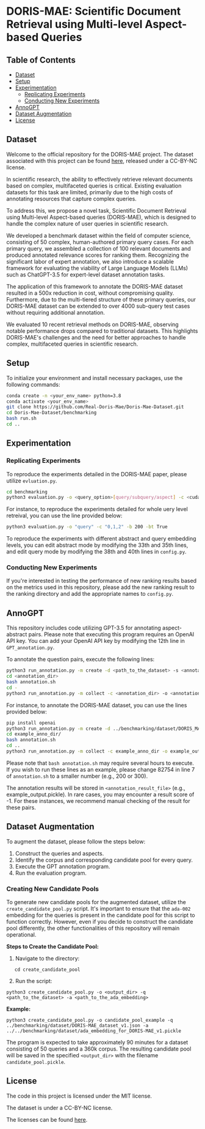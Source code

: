 
# DORIS-MAE: Scientific Document Retrieval using Multi-level Aspect-based Queries



## Table of Contents
* [Dataset](#dataset)
* [Setup](#setup)
* [Experimentation](#experimentation)
  * [Replicating Experiments](#replicating-experiments)
  * [Conducting New Experiments](#conducting-new-experiments)
* [AnnoGPT](#annogpt)
* [Dataset Augmentation](#dataset-augmentation)
* [License](#license)


## Dataset

Welcome to the official repository for the DORIS-MAE project. The dataset associated with this project can be found [here](https://doi.org/10.5281/zenodo.8299749), released under a CC-BY-NC license.

In scientific research, the ability to effectively retrieve relevant documents based on complex, multifaceted queries is critical. Existing evaluation datasets for this task are limited, primarily due to the high costs of annotating resources that capture complex queries.

To address this, we propose a novel task, Scientific Document Retrieval using Multi-level Aspect-based queries (DORIS-MAE), which is designed to handle the complex nature of user queries in scientific research.

We developed a benchmark dataset within the field of computer science, consisting of 50 complex, human-authored primary query cases. For each primary query, we assembled a collection of 100 relevant documents and produced annotated relevance scores for ranking them. Recognizing the significant labor of expert annotation, we also introduce a scalable framework for evaluating the viability of Large Language Models (LLMs) such as ChatGPT-3.5 for expert-level dataset annotation tasks.

The application of this framework to annotate the DORIS-MAE dataset resulted in a 500x reduction in cost, without compromising quality. Furthermore, due to the multi-tiered structure of these primary queries, our DORIS-MAE dataset can be extended to over 4000 sub-query test cases without requiring additional annotation.

We evaluated 10 recent retrieval methods on DORIS-MAE, observing notable performance drops compared to traditional datasets. This highlights DORIS-MAE's challenges and the need for better approaches to handle complex, multifaceted queries in scientific research.

## Setup

To initialize your environment and install necessary packages, use the following commands:

```bash
conda create -n <your_env_name> python=3.8
conda activate <your_env_name>
git clone https://github.com/Real-Doris-Mae/Doris-Mae-Dataset.git
cd Doris-Mae-Dataset/benchmarking
bash run.sh
cd ..
```

## Experimentation

### Replicating Experiments

To reproduce the experiments detailed in the DORIS-MAE paper, please utilize `evluation.py`.
```bash
cd benchmarking
python3 evaluation.py -o <query_option>[query/subquery/aspect] -c <cuda_option> -b <batch_size> -bt <bootstrap_option>
```
For instance, to reproduce the experiments detailed for whole uery level retreival, you can use the line provided below:
```bash
python3 evaluation.py -o "query" -c "0,1,2" -b 200 -bt True
```
To reproduce the experiments with different abstract and query embedding levels, you can edit abstract mode by modifying the 33th and 35th lines, and edit query mode by modifying the 38th and 40th lines in `config.py`.

### Conducting New Experiments

If you're interested in testing the performance of new ranking results based on the metrics used in this repository, please add the new ranking result to the ranking directory and add the appropriate names to `config.py`.

## AnnoGPT

This repository includes code utilizing GPT-3.5 for annotating aspect-abstract pairs. Please note that executing this program requires an OpenAI API key. You can add your OpenAI API key by modifying the 12th line in `GPT_annotation.py`.

To annotate the question pairs, execute the following lines:

```bash
python3 run_annotation.py -m create -d <path_to_the_dataset> -s <annotation_dir> -t 100
cd <annotation_dir>
bash annotation.sh
cd -
python3 run_annotation.py -m collect -c <annotation_dir> -o <annotation_result_file>
```

For instance, to annotate the DORIS-MAE dataset, you can use the lines provided below:

```bash
pip install openai
python3 run_annotation.py -m create -d ../benchmarking/dataset/DORIS_MAE_dataset_v0.json -s example_anno_dir -t 100
cd example_anno_dir/
bash annotation.sh
cd ..
python3 run_annotation.py -m collect -c example_anno_dir -o example_output.pickle
```

Please note that `bash annotation.sh` may require several hours to execute. If you wish to run these lines as an example, please change 82754 in line 7 of `annotation.sh` to a smaller number (e.g., 200 or 300).

The annotation results will be stored in `<annotation_result_file>` (e.g., example_output.pickle). In rare cases, you may encounter a result score of -1. For these instances, we recommend manual checking of the result for these pairs.

## Dataset Augmentation

To augment the dataset, please follow the steps below:

1. Construct the queries and aspects.
2. Identify the corpus and corresponding candidate pool for every query.
3. Execute the GPT annotation program.
4. Run the evaluation program.


### Creating New Candidate Pools

To generate new candidate pools for the augmented dataset, utilize the `create_candidate_pool.py` script. It's important to ensure that the `ada-002` embedding for the queries is present in the candidate pool for this script to function correctly. However, even if you decide to construct the candidate pool differently, the other functionalities of this repository will remain operational.

**Steps to Create the Candidate Pool:**

1. Navigate to the directory:
```
   cd create_candidate_pool
```

2. Run the script:
```
python3 create_candidate_pool.py -o <output_dir> -q <path_to_the_dataset> -a <path_to_the_ada_embedding>
```

**Example:**
```
python3 create_candidate_pool.py -o candidate_pool_example -q ../benchmarking/dataset/DORIS-MAE_dataset_v1.json -a ../../benchmarking/dataset/ada_embedding_for_DORIS-MAE_v1.pickle
```

The program is expected to take approximately 90 minutes for a dataset consisting of 50 queries and a 360k corpus. The resulting candidate pool will be saved in the specified `<output_dir>` with the filename `candidate_pool.pickle`.



## License

The code in this project is licensed under the MIT license.

The dataset is under a CC-BY-NC license.

The licenses can be found [here](https://github.com/Real-Doris-Mae/Doris-Mae-Dataset/blob/main/LICENSE.md).
